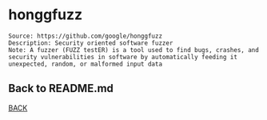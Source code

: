 # honggfuzz

```
Source: https://github.com/google/honggfuzz
Description: Security oriented software fuzzer
Note: A fuzzer (FUZZ testER) is a tool used to find bugs, crashes, and security vulnerabilities in software by automatically feeding it unexpected, random, or malformed input data
```

## Back to README.md
[BACK](/README.md)